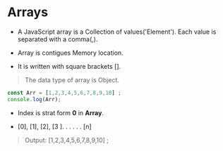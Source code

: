 # Arrays

- A JavaScript array is a Collection of values('Element'). Each value is separated with a comma(,).

* Array is contigues Memory location. 

* It is written with square brackets [].

> The data type of array is Object.
```javascript
const Arr = [1,2,3,4,5,6,7,8,9,10] ;
console.log(Arr);
```
* Index is strat form **0** in **Array**.
- [0], [1], [2], [3 ]. . . . . . [n] 

>Output: [1,2,3,4,5,6,7,8,9,10] ;